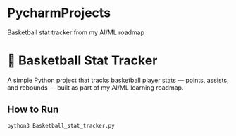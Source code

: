 # PycharmProjects
Basketball stat tracker from my AI/ML roadmap
# 🏀 Basketball Stat Tracker

A simple Python project that tracks basketball player stats — points, assists, and rebounds — built as part of my AI/ML learning roadmap.

## How to Run
```bash
python3 Basketball_stat_tracker.py

